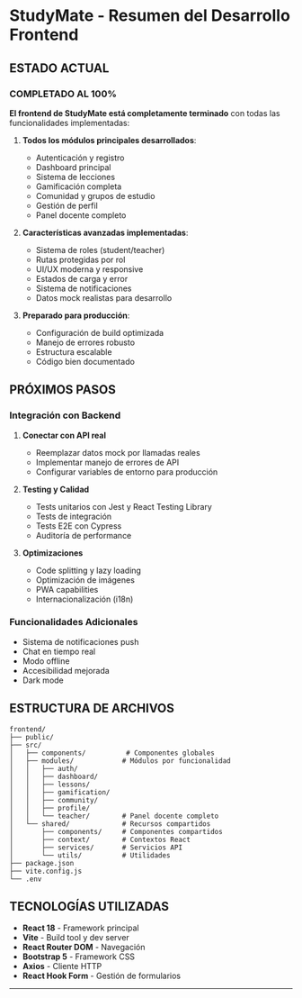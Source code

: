 # StudyMate - Resumen del Desarrollo Frontend

##  ESTADO ACTUAL

###  COMPLETADO AL 100%

**El frontend de StudyMate está completamente terminado** con todas las funcionalidades implementadas:

1. **Todos los módulos principales desarrollados**:
   -  Autenticación y registro
   -  Dashboard principal
   -  Sistema de lecciones
   -  Gamificación completa
   -  Comunidad y grupos de estudio
   -  Gestión de perfil
   -  Panel docente completo

2. **Características avanzadas implementadas**:
   -  Sistema de roles (student/teacher)
   -  Rutas protegidas por rol
   -  UI/UX moderna y responsive
   -  Estados de carga y error
   -  Sistema de notificaciones
   -  Datos mock realistas para desarrollo

3. **Preparado para producción**:
   -  Configuración de build optimizada
   -  Manejo de errores robusto
   -  Estructura escalable
   -  Código bien documentado

## PRÓXIMOS PASOS

### Integración con Backend
1. **Conectar con API real**
   - Reemplazar datos mock por llamadas reales
   - Implementar manejo de errores de API
   - Configurar variables de entorno para producción

2. **Testing y Calidad**
   - Tests unitarios con Jest y React Testing Library
   - Tests de integración
   - Tests E2E con Cypress
   - Auditoría de performance

3. **Optimizaciones**
   - Code splitting y lazy loading
   - Optimización de imágenes
   - PWA capabilities
   - Internacionalización (i18n)

### Funcionalidades Adicionales
- Sistema de notificaciones push
- Chat en tiempo real
- Modo offline
- Accesibilidad mejorada
- Dark mode

##  ESTRUCTURA DE ARCHIVOS

```
frontend/
├── public/
├── src/
│   ├── components/          # Componentes globales
│   ├── modules/            # Módulos por funcionalidad
│   │   ├── auth/
│   │   ├── dashboard/
│   │   ├── lessons/
│   │   ├── gamification/
│   │   ├── community/
│   │   ├── profile/
│   │   └── teacher/        # Panel docente completo
│   └── shared/             # Recursos compartidos
│       ├── components/     # Componentes compartidos
│       ├── context/        # Contextos React
│       ├── services/       # Servicios API
│       └── utils/          # Utilidades
├── package.json
├── vite.config.js
└── .env
```

## TECNOLOGÍAS UTILIZADAS

- **React 18** - Framework principal
- **Vite** - Build tool y dev server
- **React Router DOM** - Navegación
- **Bootstrap 5** - Framework CSS
- **Axios** - Cliente HTTP
- **React Hook Form** - Gestión de formularios

---

